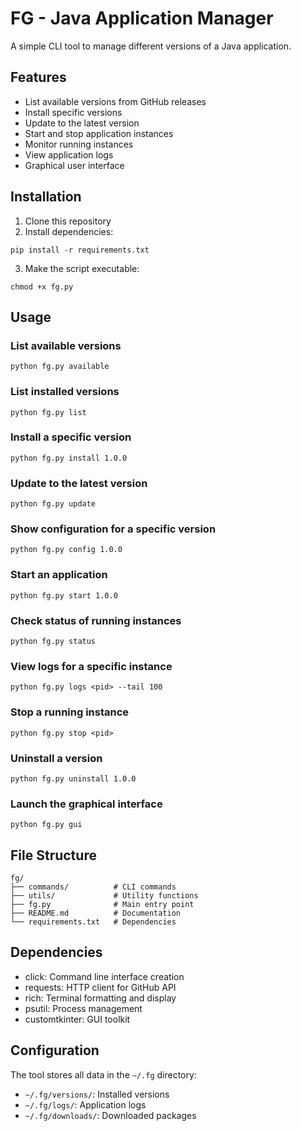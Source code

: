 # FG - Java Application Manager

A simple CLI tool to manage different versions of a Java application.

## Features

- List available versions from GitHub releases
- Install specific versions
- Update to the latest version
- Start and stop application instances
- Monitor running instances
- View application logs
- Graphical user interface

## Installation

1. Clone this repository
2. Install dependencies:
```
pip install -r requirements.txt
```
3. Make the script executable:
```
chmod +x fg.py
```

## Usage

### List available versions
```
python fg.py available
```

### List installed versions
```
python fg.py list
```

### Install a specific version
```
python fg.py install 1.0.0
```

### Update to the latest version
```
python fg.py update
```

### Show configuration for a specific version
```
python fg.py config 1.0.0
```

### Start an application
```
python fg.py start 1.0.0
```

### Check status of running instances
```
python fg.py status
```

### View logs for a specific instance
```
python fg.py logs <pid> --tail 100
```

### Stop a running instance
```
python fg.py stop <pid>
```

### Uninstall a version
```
python fg.py uninstall 1.0.0
```

### Launch the graphical interface
```
python fg.py gui
```

## File Structure

```
fg/
├── commands/          # CLI commands
├── utils/             # Utility functions
├── fg.py              # Main entry point
├── README.md          # Documentation
└── requirements.txt   # Dependencies
```

## Dependencies

- click: Command line interface creation
- requests: HTTP client for GitHub API
- rich: Terminal formatting and display
- psutil: Process management
- customtkinter: GUI toolkit

## Configuration

The tool stores all data in the `~/.fg` directory:
- `~/.fg/versions/`: Installed versions
- `~/.fg/logs/`: Application logs
- `~/.fg/downloads/`: Downloaded packages 